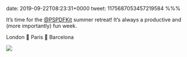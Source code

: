 date: 2019-09-22T08:23:31+0000
tweet: 1175687053457219584
%%%

It’s time for the [@PSPDFKit](https://twitter.com/PSPDFKit) summer retreat! It’s always a productive and (more importantly) fun week.

London 🚆 Paris 🚆 Barcelona

![](EFDhHPRWkAE5ySP.jpg)
